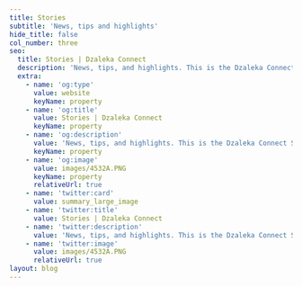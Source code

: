 ```yaml
---
title: Stories
subtitle: 'News, tips and highlights'
hide_title: false
col_number: three
seo:
  title: Stories | Dzaleka Connect
  description: 'News, tips, and highlights. This is the Dzaleka Connect Stories.'
  extra:
    - name: 'og:type'
      value: website
      keyName: property
    - name: 'og:title'
      value: Stories | Dzaleka Connect
      keyName: property
    - name: 'og:description'
      value: 'News, tips, and highlights. This is the Dzaleka Connect Stories.'
      keyName: property
    - name: 'og:image'
      value: images/4532A.PNG
      keyName: property
      relativeUrl: true
    - name: 'twitter:card'
      value: summary_large_image
    - name: 'twitter:title'
      value: Stories | Dzaleka Connect
    - name: 'twitter:description'
      value: 'News, tips, and highlights. This is the Dzaleka Connect Stories.'
    - name: 'twitter:image'
      value: images/4532A.PNG
      relativeUrl: true
layout: blog
---
```

